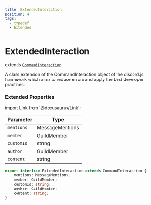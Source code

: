 ```yaml
---
title: ExtendedInteraction
position: 4
tags:
  - typedef
  - Extended
---
```


# ExtendedInteraction
extends [`CommandInteraction`](https://old.discordjs.dev/#/docs/discord.js/main/class/CommandInteraction)

A class extension of the CommandInteraction object of the discord.js framework which aims to reduce errors and apply the best developer practices.

### Extended Properties

import Link from '@docusaurus/Link';

| Parameter | Type |
| --------- | ---- |
| `mentions`   | <Link to="https://old.discordjs.dev/#/docs/discord.js/main/class/MessageMentions">MessageMentions</Link> |
| `member`   | <Link to="https://old.discordjs.dev/#/docs/discord.js/main/class/GuildMember">GuildMember</Link> |
| `customId`   | <Link to="https://developer.mozilla.org/en-US/docs/Web/JavaScript/Reference/Global_Objects/String">string</Link> |
| `author`   | <Link to="https://old.discordjs.dev/#/docs/discord.js/main/class/GuildMember">GuildMember</Link> |
| `content`   | <Link to="https://developer.mozilla.org/en-US/docs/Web/JavaScript/Reference/Global_Objects/String">string</Link> |

```ts
export interface ExtendedInteraction extends CommandInteraction {
	mentions: MessageMentions;
	member: GuildMember;
	customId: string;
	author: GuildMember;
	content: string;
}
```